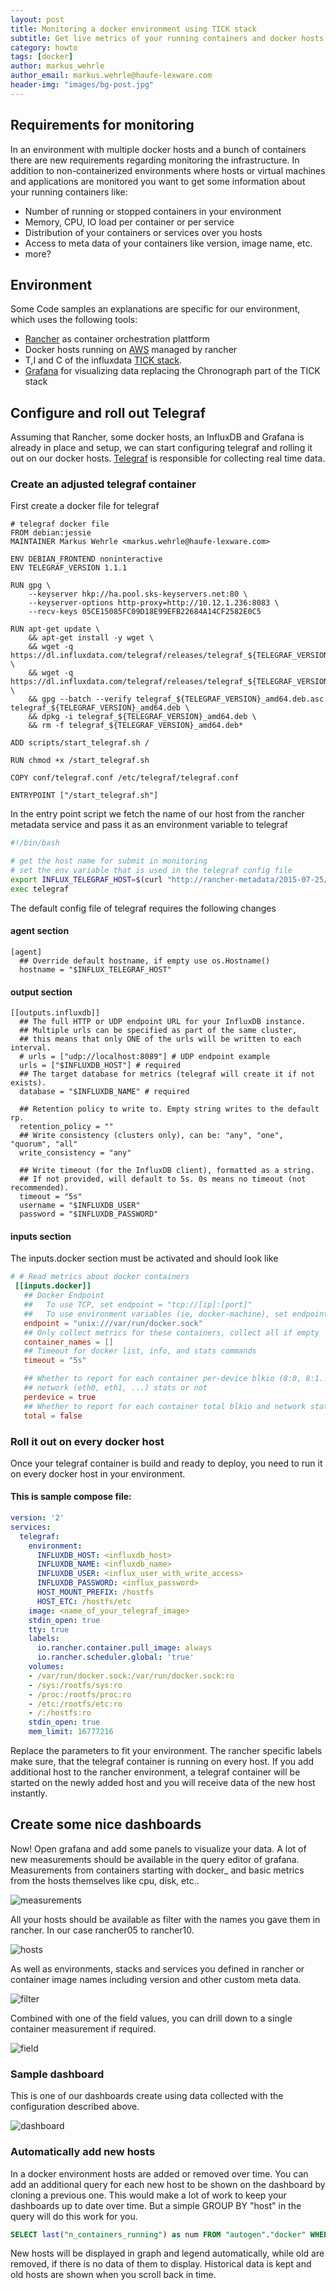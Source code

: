 ```yaml
---
layout: post
title: Monitoring a docker environment using TICK stack
subtitle: Get live metrics of your running containers and docker hosts in a rancher environment
category: howto
tags: [docker]
author: markus_wehrle
author_email: markus.wehrle@haufe-lexware.com
header-img: "images/bg-post.jpg"
---
```


## Requirements for monitoring
In an environment with multiple docker hosts and a bunch of containers there are new requirements regarding monitoring the infrastructure.
In addition to non-containerized environments where hosts or virtual machines and applications are monitored you want to get some information about your running containers like:
* Number of running or stopped containers in your environment
* Memory, CPU, IO load per container or per service
* Distribution of your containers or services over you hosts
* Access to meta data of your containers like version, image name, etc.
* more?

## Environment
Some Code samples an explanations are specific for our environment, which uses the following tools:
* [Rancher](http://rancher.com/) as container orchestration plattform
* Docker hosts running on [AWS](https://aws.amazon.com) managed by rancher
* T,I and C of the influxdata [TICK stack](https://www.influxdata.com/open-source/).
* [Grafana](https://grafana.com/) for visualizing data replacing the Chronograph part of the TICK stack

## Configure and roll out Telegraf
Assuming that Rancher, some docker hosts, an InfluxDB and Grafana is already in place and setup, we can start configuring telegraf and rolling it out on our docker hosts.
[Telegraf](https://docs.influxdata.com/telegraf/v1.2/) is responsible for collecting real time data.
### Create an adjusted telegraf container
First create a docker file for telegraf
```docker
# telegraf docker file
FROM debian:jessie
MAINTAINER Markus Wehrle <markus.wehrle@haufe-lexware.com>

ENV DEBIAN_FRONTEND noninteractive
ENV TELEGRAF_VERSION 1.1.1

RUN gpg \
    --keyserver hkp://ha.pool.sks-keyservers.net:80 \
    --keyserver-options http-proxy=http://10.12.1.236:8083 \
    --recv-keys 05CE15085FC09D18E99EFB22684A14CF2582E0C5

RUN apt-get update \
    && apt-get install -y wget \
    && wget -q https://dl.influxdata.com/telegraf/releases/telegraf_${TELEGRAF_VERSION}_amd64.deb.asc \
    && wget -q https://dl.influxdata.com/telegraf/releases/telegraf_${TELEGRAF_VERSION}_amd64.deb \
    && gpg --batch --verify telegraf_${TELEGRAF_VERSION}_amd64.deb.asc telegraf_${TELEGRAF_VERSION}_amd64.deb \
    && dpkg -i telegraf_${TELEGRAF_VERSION}_amd64.deb \
    && rm -f telegraf_${TELEGRAF_VERSION}_amd64.deb* 

ADD scripts/start_telegraf.sh /

RUN chmod +x /start_telegraf.sh

COPY conf/telegraf.conf /etc/telegraf/telegraf.conf

ENTRYPOINT ["/start_telegraf.sh"]
````
In the entry point script we fetch the name of our host from the rancher metadata service and pass it as an environment variable to telegraf
```bash
#!/bin/bash

# get the host name for submit in monitoring
# set the env variable that is used in the telegraf config file
export INFLUX_TELEGRAF_HOST=$(curl "http://rancher-metadata/2015-07-25/self/host/hostname")
exec telegraf

```
The default config file of telegraf requires the following changes
#### agent section
```
[agent] 
  ## Override default hostname, if empty use os.Hostname()
  hostname = "$INFLUX_TELEGRAF_HOST"
```
#### output section
```
[[outputs.influxdb]]
  ## The full HTTP or UDP endpoint URL for your InfluxDB instance.
  ## Multiple urls can be specified as part of the same cluster,
  ## this means that only ONE of the urls will be written to each interval.
  # urls = ["udp://localhost:8089"] # UDP endpoint example
  urls = ["$INFLUXDB_HOST"] # required
  ## The target database for metrics (telegraf will create it if not exists).
  database = "$INFLUXDB_NAME" # required

  ## Retention policy to write to. Empty string writes to the default rp.
  retention_policy = ""
  ## Write consistency (clusters only), can be: "any", "one", "quorum", "all"
  write_consistency = "any"

  ## Write timeout (for the InfluxDB client), formatted as a string.
  ## If not provided, will default to 5s. 0s means no timeout (not recommended).
  timeout = "5s"
  username = "$INFLUXDB_USER"
  password = "$INFLUXDB_PASSWORD"
 ````
#### inputs section
The inputs.docker section must be activated and should look like
```conf
# # Read metrics about docker containers
 [[inputs.docker]]
   ## Docker Endpoint
   ##   To use TCP, set endpoint = "tcp://[ip]:[port]"
   ##   To use environment variables (ie, docker-machine), set endpoint = "ENV"
   endpoint = "unix:///var/run/docker.sock"
   ## Only collect metrics for these containers, collect all if empty
   container_names = []
   ## Timeout for docker list, info, and stats commands
   timeout = "5s"

   ## Whether to report for each container per-device blkio (8:0, 8:1...) and
   ## network (eth0, eth1, ...) stats or not
   perdevice = true
   ## Whether to report for each container total blkio and network stats or not
   total = false
   ```
   
### Roll it out on every docker host
Once your telegraf container is build and ready to deploy, you need to run it on every docker host in your environment.
#### This is sample compose file:
```yml
version: '2'
services:
  telegraf:
    environment:
      INFLUXDB_HOST: <influxdb_host>
      INFLUXDB_NAME: <influxdb_name>
      INFLUXDB_USER: <influx_user_with_write_access>
      INFLUXDB_PASSWORD: <influx_password>
      HOST_MOUNT_PREFIX: /hostfs
      HOST_ETC: /hostfs/etc
    image: <name_of_your_telegraf_image>
    stdin_open: true
    tty: true
    labels:
      io.rancher.container.pull_image: always
      io.rancher.scheduler.global: 'true'
    volumes:
    - /var/run/docker.sock:/var/run/docker.sock:ro
    - /sys:/rootfs/sys:ro
    - /proc:/rootfs/proc:ro
    - /etc:/rootfs/etc:ro
    - /:/hostfs:ro
    stdin_open: true
    mem_limit: 16777216
```
Replace the parameters to fit your environment. 
The rancher specific labels make sure, that the telegraf container is running on every host. 
If you add additional host to the rancher environment, a telegraf container will be started on the newly added host and you will receive data of the new host instantly.

## Create some nice dashboards
Now! Open grafana and add some panels to visualize your data.
A lot of new measurements should be available in the query editor of grafana. Measurements from containers starting with docker_ and basic metrics from the hosts themselves like cpu, disk, etc..

![measurements](/images/monitoring-docker-environment/measurements.png)

All your hosts should be available as filter with the names you gave them in rancher. In our case rancher05 to rancher10.

![hosts](/images/monitoring-docker-environment/hosts.png)

As well as environments, stacks and services you defined in rancher or container image names including version and other custom meta data.

![filter](/images/monitoring-docker-environment/filter.png)

Combined with one of the field values, you can drill down to a single container measurement if required.

![field](/images/monitoring-docker-environment/field.png)
 
### Sample dashboard
This is one of our dashboards create using data collected with the configuration described above.

![dashboard](/images/monitoring-docker-environment/dashboard.png)

### Automatically add new hosts
In a docker environment hosts are added or removed over time. 
You can add an additional query for each new host to be shown on the dashboard by cloning a previous one.
This would make a lot of work to keep your dashboards up to date over time.
But a simple GROUP BY "host" in the query will do this work for you. 
```SQL
SELECT last("n_containers_running") as num FROM "autogen"."docker" WHERE $timeFilter GROUP BY "host", time($interval) fill(null)
```
New hosts will be displayed in graph and legend automatically, while old are removed, if there is no data of them to display. 
Historical data is kept and old hosts are shown when you scroll back in time.

